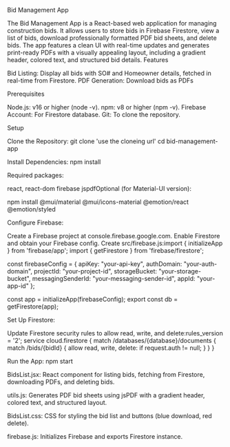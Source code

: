 Bid Management App

The Bid Management App is a React-based web application for managing construction bids. It allows users to store bids in Firebase Firestore, view a list of bids, download professionally formatted PDF bid sheets, and delete bids. The app features a clean UI with real-time updates and generates print-ready PDFs with a visually appealing layout, including a gradient header, colored text, and structured bid details.
Features

Bid Listing: Display all bids with SO# and Homeowner details, fetched in real-time from Firestore.
PDF Generation: Download bids as PDFs


Prerequisites

Node.js: v16 or higher (node -v).
npm: v8 or higher (npm -v).
Firebase Account: For Firestore database.
Git: To clone the repository.

Setup

Clone the Repository:
git clone 'use the cloneing url'
cd bid-management-app


Install Dependencies:
npm install

Required packages:

react, react-dom
firebase
jspdfOptional (for Material-UI version):

npm install @mui/material @mui/icons-material @emotion/react @emotion/styled


Configure Firebase:

Create a Firebase project at console.firebase.google.com.
Enable Firestore and obtain your Firebase config.
Create src/firebase.js:import { initializeApp } from 'firebase/app';
import { getFirestore } from 'firebase/firestore';

const firebaseConfig = {
  apiKey: "your-api-key",
  authDomain: "your-auth-domain",
  projectId: "your-project-id",
  storageBucket: "your-storage-bucket",
  messagingSenderId: "your-messaging-sender-id",
  appId: "your-app-id"
};

const app = initializeApp(firebaseConfig);
export const db = getFirestore(app);




Set Up Firestore:

Update Firestore security rules to allow read, write, and delete:rules_version = '2';
service cloud.firestore {
  match /databases/{database}/documents {
    match /bids/{bidId} {
      allow read, write, delete: if request.auth != null;
    }
  }
}




Run the App:
npm start



BidsList.jsx: React component for listing bids, fetching from Firestore, downloading PDFs, and deleting bids.

utils.js: Generates PDF bid sheets using jsPDF with a gradient header, colored text, and structured layout.

BidsList.css: CSS for styling the bid list and buttons (blue download, red delete).

firebase.js: Initializes Firebase and exports Firestore instance.